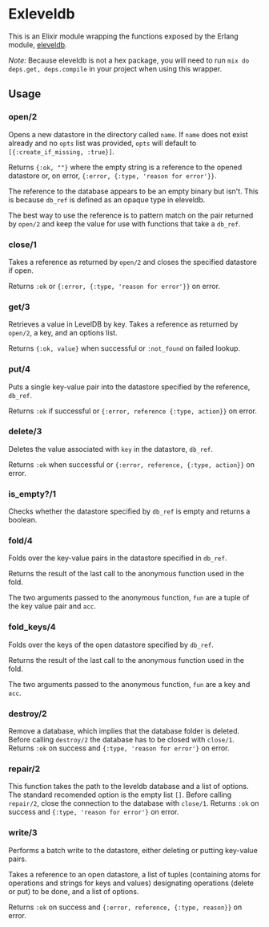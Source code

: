 Exleveldb
=========

This is an Elixir module wrapping the functions exposed by the Erlang module, [eleveldb](https://github.com/basho/eleveldb).

*Note:* Because eleveldb is not a hex package, you will need to run `mix do deps.get, deps.compile` in your project when using this wrapper.

## Usage

### open/2
Opens a new datastore in the directory called `name`. If `name` does not exist already and no `opts` list was provided, `opts` will default to `[{:create_if_missing, :true}]`.

Returns `{:ok, ""}` where the empty string is a reference to the opened datastore or, on error, `{:error, {:type, 'reason for error'}}`.

The reference to the database appears to be an empty binary but isn't. This is because `db_ref` is defined as an opaque type in eleveldb.

The best way to use the reference is to pattern match on the pair returned by `open/2` and keep the value for use with functions that take a `db_ref`.

### close/1
Takes a reference as returned by `open/2` and closes the specified datastore if open.

Returns `:ok` or `{:error, {:type, 'reason for error'}}` on error.

### get/3
Retrieves a value in LevelDB by key. Takes a reference as returned by `open/2`, a key, and an options list.

Returns `{:ok, value}` when successful or `:not_found` on failed lookup.

### put/4
Puts a single key-value pair into the datastore specified by the reference, `db_ref`.

Returns `:ok` if successful or `{:error, reference {:type, action}}` on error.

### delete/3
Deletes the value associated with `key` in the datastore, `db_ref`.

Returns `:ok` when successful or `{:error, reference, {:type, action}}` on error.

### is\_empty?/1
Checks whether the datastore specified by `db_ref` is empty and returns a boolean.

### fold/4
Folds over the key-value pairs in the datastore specified in `db_ref`.

Returns the result of the last call to the anonymous function used in the fold.

The two arguments passed to the anonymous function, `fun` are a tuple of the key value pair and `acc`.

### fold\_keys/4
Folds over the keys of the open datastore specified by `db_ref`.

Returns the result of the last call to the anonymous function used in the fold.

The two arguments passed to the anonymous function, `fun` are a key and `acc`.

### destroy/2
Remove a database, which implies that the database folder is deleted. Before calling `destroy/2` the database has to be closed with `close/1`. Returns `:ok` on success and `{:type, 'reason for error'}` on error.

### repair/2
This function takes the path to the leveldb database and a list of options. The standard recomended option is the empty list `[]`.
Before calling `repair/2`, close the connection to the database with `close/1`.
Returns `:ok` on success and `{:type, 'reason for error'}` on error.

### write/3
Performs a batch write to the datastore, either deleting or putting key-value pairs.

Takes a reference to an open datastore, a list of tuples (containing atoms for operations and strings for keys and values) designating operations (delete or put) to be done, and a list of options.

Returns `:ok` on success and `{:error, reference, {:type, reason}}` on error.
